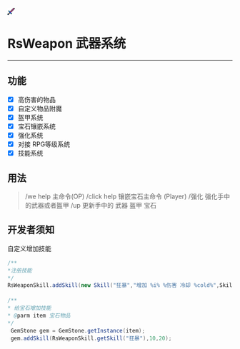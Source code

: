 ![cmd-markdown-logo](https://github.com/SmallasWater/RsWeapon/blob/master/resources/diamond_sword.png)
# RsWeapon 武器系统
------
## 功能
- [x] 高伤害的物品
- [x] 自定义物品附魔
- [x] 盔甲系统
- [x] 宝石镶嵌系统
- [x] 强化系统
- [x] 对接 RPG等级系统
- [x] 技能系统

## 用法
> /we help 主命令(OP)
  /click help 镶嵌宝石主命令 (Player)
  /强化 强化手中的武器或者盔甲
  /up 更新手中的 武器 盔甲 宝石
## 开发者须知
自定义增加技能
```java
/** 
*注册技能
*/
RsWeaponSkill.addSkill(new Skill("狂暴","增加 %i% %伤害 冷却 %cold%",Skill.ACTIVE,"武器"));

/**
* 给宝石增加技能
* @parm item 宝石物品
*/
 GemStone gem = GemStone.getInstance(item);
 gem.addSkill(RsWeaponSkill.getSkill("狂暴"),10,20);
```

